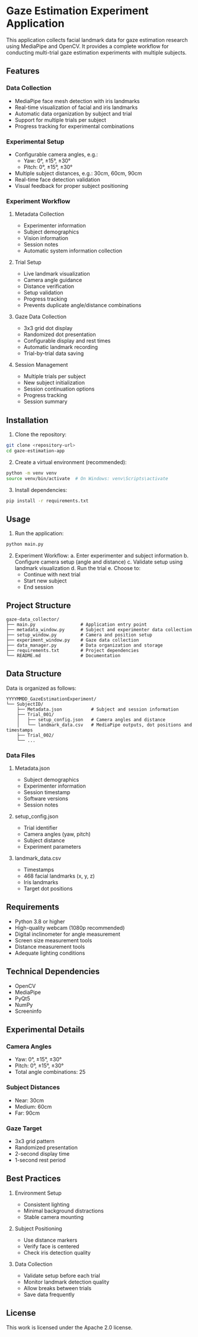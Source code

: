 # Gaze Estimation Experiment Application

This application collects facial landmark data for gaze estimation research using MediaPipe and OpenCV. 
It provides a complete workflow for conducting multi-trial gaze estimation experiments with multiple subjects.

## Features

### Data Collection
- MediaPipe face mesh detection with iris landmarks
- Real-time visualization of facial and iris landmarks
- Automatic data organization by subject and trial
- Support for multiple trials per subject
- Progress tracking for experimental combinations

### Experimental Setup
- Configurable camera angles, e.g.:
  - Yaw: 0°, ±15°, ±30°
  - Pitch: 0°, ±15°, ±30°
- Multiple subject distances, e.g.: 30cm, 60cm, 90cm
- Real-time face detection validation
- Visual feedback for proper subject positioning

### Experiment Workflow
1. Metadata Collection
   - Experimenter information
   - Subject demographics
   - Vision information
   - Session notes
   - Automatic system information collection

2. Trial Setup
   - Live landmark visualization
   - Camera angle guidance
   - Distance verification
   - Setup validation
   - Progress tracking
   - Prevents duplicate angle/distance combinations

3. Gaze Data Collection
   - 3x3 grid dot display
   - Randomized dot presentation
   - Configurable display and rest times
   - Automatic landmark recording
   - Trial-by-trial data saving

4. Session Management
   - Multiple trials per subject
   - New subject initialization
   - Session continuation options
   - Progress tracking
   - Session summary   

## Installation

1. Clone the repository:
```bash
git clone <repository-url>
cd gaze-estimation-app
```

2. Create a virtual environment (recommended):
```bash
python -m venv venv
source venv/bin/activate  # On Windows: venv\Scripts\activate
```

3. Install dependencies:
```bash
pip install -r requirements.txt
```

## Usage

1. Run the application:
```bash
python main.py
```

2. Experiment Workflow:
   a. Enter experimenter and subject information
   b. Configure camera setup (angle and distance)
   c. Validate setup using landmark visualization
   d. Run the trial
   e. Choose to:
      - Continue with next trial
      - Start new subject
      - End session

## Project Structure

```
gaze-data_collector/
├── main.py                 # Application entry point
├── metadata_window.py      # Subject and experimenter data collection
├── setup_window.py         # Camera and position setup
├── experiment_window.py    # Gaze data collection
├── data_manager.py         # Data organization and storage
├── requirements.txt        # Project dependencies
└── README.md               # Documentation
```

## Data Structure

Data is organized as follows:
```
YYYYMMDD_GazeEstimationExperiment/
└── SubjectID/
    ├── Metadata.json           # Subject and session information
    ├── Trial_001/
    │   ├── setup_config.json   # Camera angles and distance
    │   └── landmark_data.csv   # MediaPipe outputs, dot positions and timestamps
    ├── Trial_002/
    └── ...
```

### Data Files

1. Metadata.json
   - Subject demographics
   - Experimenter information
   - Session timestamp
   - Software versions
   - Session notes

2. setup_config.json
   - Trial identifier
   - Camera angles (yaw, pitch)
   - Subject distance
   - Experiment parameters

3. landmark_data.csv
   - Timestamps
   - 468 facial landmarks (x, y, z)
   - Iris landmarks
   - Target dot positions

## Requirements

- Python 3.8 or higher
- High-quality webcam (1080p recommended)
- Digital inclinometer for angle measurement
- Screen size measurement tools
- Distance measurement tools
- Adequate lighting conditions

## Technical Dependencies

- OpenCV
- MediaPipe
- PyQt5
- NumPy
- Screeninfo

## Experimental Details

### Camera Angles
- Yaw: 0°, ±15°, ±30°
- Pitch: 0°, ±15°, ±30°
- Total angle combinations: 25

### Subject Distances
- Near: 30cm
- Medium: 60cm
- Far: 90cm

### Gaze Target
- 3x3 grid pattern
- Randomized presentation
- 2-second display time
- 1-second rest period

## Best Practices

1. Environment Setup
   - Consistent lighting
   - Minimal background distractions
   - Stable camera mounting

2. Subject Positioning
   - Use distance markers
   - Verify face is centered
   - Check iris detection quality

3. Data Collection
   - Validate setup before each trial
   - Monitor landmark detection quality
   - Allow breaks between trials
   - Save data frequently

## License

This work is licensed under the Apache 2.0 license.